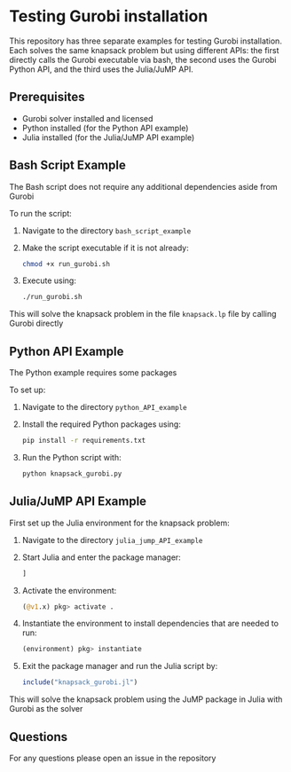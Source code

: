# Testing Gurobi installation

This repository has three separate examples for testing Gurobi installation. Each solves the same knapsack problem but using different APIs: the first directly calls the Gurobi executable via bash, the second uses the Gurobi Python API, and the third uses the Julia/JuMP API.

## Prerequisites

- Gurobi solver installed and licensed
- Python installed (for the Python API example)
- Julia installed (for the Julia/JuMP API example)

## Bash Script Example
The Bash script does not require any additional dependencies aside from Gurobi

To run the script:

1. Navigate to the directory `bash_script_example`
2. Make the script executable if it is not already:

    ```bash
    chmod +x run_gurobi.sh
    ```
3. Execute using:

    ```bash
    ./run_gurobi.sh
    ```

This will solve the knapsack problem in the file `knapsack.lp` file by calling Gurobi directly

## Python API Example

The Python example requires some packages

To set up:

1. Navigate to the directory `python_API_example`
2. Install the required Python packages using:

    ```bash
    pip install -r requirements.txt
    ```

3. Run the Python script with:

    ```bash
    python knapsack_gurobi.py
    ```

## Julia/JuMP API Example

First set up the Julia environment for the knapsack problem:

1. Navigate to the directory `julia_jump_API_example`
2. Start Julia and enter the package manager:

    ```julia
    ]
    ```

3. Activate the environment:

    ```julia
    (@v1.x) pkg> activate .
    ```

4. Instantiate the environment to install dependencies that are needed to run:

    ```julia
    (environment) pkg> instantiate
    ```

5. Exit the package manager and run the Julia script by:

    ```julia
    include("knapsack_gurobi.jl")
    ```

This will solve the knapsack problem using the JuMP package in Julia with Gurobi as the solver

## Questions

For any questions please open an issue in the repository

